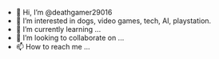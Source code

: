 - 👋 Hi, I’m @deathgamer29016
- 👀 I’m interested in dogs, video games, tech, AI,  playstation.
- 🌱 I’m currently learning ...
- 💞️ I’m looking to collaborate on ...
- 📫 How to reach me ...

<!---
deathgamer29016/deathgamer29016 is a ✨ special ✨ repository because its `README.md` (this file) appears on your GitHub profile.
You can click the Preview link to take a look at your changes.
--->
